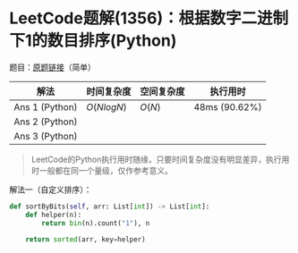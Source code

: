 # LeetCode题解(1356)：根据数字二进制下1的数目排序(Python)

题目：[原题链接](https://leetcode-cn.com/problems/sort-integers-by-the-number-of-1-bits/)（简单）

| 解法           | 时间复杂度 | 空间复杂度 | 执行用时      |
| -------------- | ---------- | ---------- | ------------- |
| Ans 1 (Python) | $O(NlogN)$ | $O(N)$     | 48ms (90.62%) |
| Ans 2 (Python) |            |            |               |
| Ans 3 (Python) |            |            |               |

>  LeetCode的Python执行用时随缘，只要时间复杂度没有明显差异，执行用时一般都在同一个量级，仅作参考意义。

解法一（自定义排序）：

```python
def sortByBits(self, arr: List[int]) -> List[int]:
    def helper(n):
        return bin(n).count("1"), n

    return sorted(arr, key=helper)
```